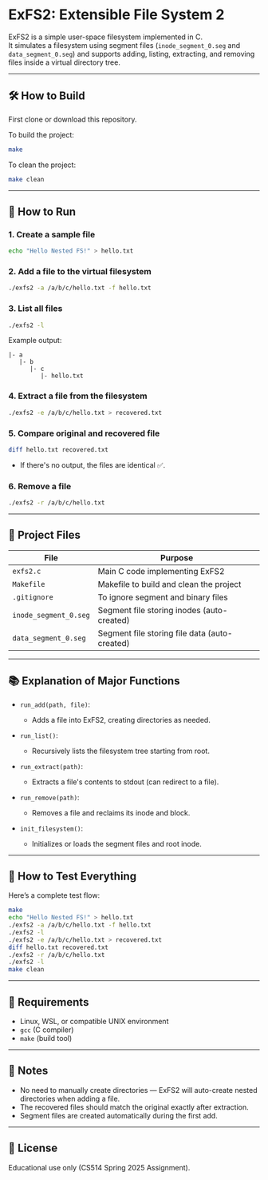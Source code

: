 # ExFS2: Extensible File System 2

ExFS2 is a simple user-space filesystem implemented in C.  
It simulates a filesystem using segment files (`inode_segment_0.seg` and `data_segment_0.seg`) and supports adding, listing, extracting, and removing files inside a virtual directory tree.

---

## 🛠 How to Build

First clone or download this repository.

To build the project:
```bash
make
```

To clean the project:
```bash
make clean
```

---

## 🚀 How to Run

### 1. Create a sample file
```bash
echo "Hello Nested FS!" > hello.txt
```

### 2. Add a file to the virtual filesystem
```bash
./exfs2 -a /a/b/c/hello.txt -f hello.txt
```

### 3. List all files
```bash
./exfs2 -l
```
Example output:
```
|- a
   |- b
      |- c
         |- hello.txt
```

### 4. Extract a file from the filesystem
```bash
./exfs2 -e /a/b/c/hello.txt > recovered.txt
```

### 5. Compare original and recovered file
```bash
diff hello.txt recovered.txt
```
- If there's no output, the files are identical ✅.

### 6. Remove a file
```bash
./exfs2 -r /a/b/c/hello.txt
```

---

## 📂 Project Files

| File                | Purpose                                 |
|---------------------|-----------------------------------------|
| `exfs2.c`            | Main C code implementing ExFS2         |
| `Makefile`           | Makefile to build and clean the project |
| `.gitignore`         | To ignore segment and binary files     |
| `inode_segment_0.seg`| Segment file storing inodes (auto-created) |
| `data_segment_0.seg` | Segment file storing file data (auto-created) |

---

## 📚 Explanation of Major Functions

- `run_add(path, file)`:
  - Adds a file into ExFS2, creating directories as needed.

- `run_list()`:
  - Recursively lists the filesystem tree starting from root.

- `run_extract(path)`:
  - Extracts a file's contents to stdout (can redirect to a file).

- `run_remove(path)`:
  - Removes a file and reclaims its inode and block.

- `init_filesystem()`:
  - Initializes or loads the segment files and root inode.

---

## 📜 How to Test Everything

Here’s a complete test flow:
```bash
make
echo "Hello Nested FS!" > hello.txt
./exfs2 -a /a/b/c/hello.txt -f hello.txt
./exfs2 -l
./exfs2 -e /a/b/c/hello.txt > recovered.txt
diff hello.txt recovered.txt
./exfs2 -r /a/b/c/hello.txt
./exfs2 -l
make clean
```

---

## 📎 Requirements

- Linux, WSL, or compatible UNIX environment
- `gcc` (C compiler)
- `make` (build tool)

---

## 📖 Notes

- No need to manually create directories — ExFS2 will auto-create nested directories when adding a file.
- The recovered files should match the original exactly after extraction.
- Segment files are created automatically during the first add.

---

## 📜 License

Educational use only (CS514 Spring 2025 Assignment).  
